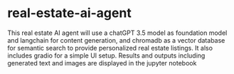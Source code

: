 # real-estate-ai-agent

This real estate AI agent will use a chatGPT 3.5 model as foundation model and langchain for content generation, and chromadb as a vector database for semantic search to provide personalized real estate listings. It also includes gradio for a simple UI setup.
Results and outputs including generated text and images are displayed in the jupyter notebook
